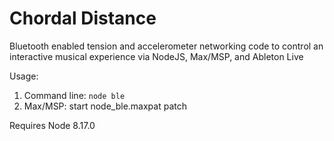 # Chordal Distance

Bluetooth enabled tension and accelerometer networking code to control an interactive musical experience via NodeJS, Max/MSP, and Ableton Live

Usage:

1. Command line: `node ble`
2. Max/MSP: start node_ble.maxpat patch

Requires Node 8.17.0
